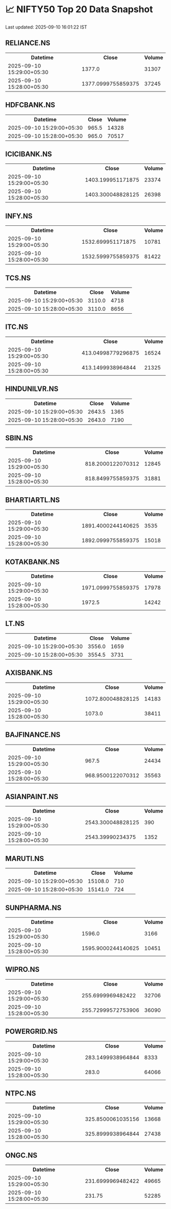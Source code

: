 # 📈 NIFTY50 Top 20 Data Snapshot

Last updated: 2025-09-10 16:01:22 IST

## RELIANCE.NS

<table>
  <tr><th>Datetime</th><th>Close</th><th>Volume</th></tr>
  <tr><td>2025-09-10 15:29:00+05:30</td><td>1377.0</td><td>31307</td></tr>
  <tr><td>2025-09-10 15:28:00+05:30</td><td>1377.0999755859375</td><td>37245</td></tr>
</table>

## HDFCBANK.NS

<table>
  <tr><th>Datetime</th><th>Close</th><th>Volume</th></tr>
  <tr><td>2025-09-10 15:29:00+05:30</td><td>965.5</td><td>14328</td></tr>
  <tr><td>2025-09-10 15:28:00+05:30</td><td>965.0</td><td>70517</td></tr>
</table>

## ICICIBANK.NS

<table>
  <tr><th>Datetime</th><th>Close</th><th>Volume</th></tr>
  <tr><td>2025-09-10 15:29:00+05:30</td><td>1403.199951171875</td><td>23374</td></tr>
  <tr><td>2025-09-10 15:28:00+05:30</td><td>1403.300048828125</td><td>26398</td></tr>
</table>

## INFY.NS

<table>
  <tr><th>Datetime</th><th>Close</th><th>Volume</th></tr>
  <tr><td>2025-09-10 15:29:00+05:30</td><td>1532.699951171875</td><td>10781</td></tr>
  <tr><td>2025-09-10 15:28:00+05:30</td><td>1532.5999755859375</td><td>81422</td></tr>
</table>

## TCS.NS

<table>
  <tr><th>Datetime</th><th>Close</th><th>Volume</th></tr>
  <tr><td>2025-09-10 15:29:00+05:30</td><td>3110.0</td><td>4718</td></tr>
  <tr><td>2025-09-10 15:28:00+05:30</td><td>3110.0</td><td>8656</td></tr>
</table>

## ITC.NS

<table>
  <tr><th>Datetime</th><th>Close</th><th>Volume</th></tr>
  <tr><td>2025-09-10 15:29:00+05:30</td><td>413.04998779296875</td><td>16524</td></tr>
  <tr><td>2025-09-10 15:28:00+05:30</td><td>413.1499938964844</td><td>21325</td></tr>
</table>

## HINDUNILVR.NS

<table>
  <tr><th>Datetime</th><th>Close</th><th>Volume</th></tr>
  <tr><td>2025-09-10 15:29:00+05:30</td><td>2643.5</td><td>1365</td></tr>
  <tr><td>2025-09-10 15:28:00+05:30</td><td>2643.0</td><td>7190</td></tr>
</table>

## SBIN.NS

<table>
  <tr><th>Datetime</th><th>Close</th><th>Volume</th></tr>
  <tr><td>2025-09-10 15:29:00+05:30</td><td>818.2000122070312</td><td>12845</td></tr>
  <tr><td>2025-09-10 15:28:00+05:30</td><td>818.8499755859375</td><td>31881</td></tr>
</table>

## BHARTIARTL.NS

<table>
  <tr><th>Datetime</th><th>Close</th><th>Volume</th></tr>
  <tr><td>2025-09-10 15:29:00+05:30</td><td>1891.4000244140625</td><td>3535</td></tr>
  <tr><td>2025-09-10 15:28:00+05:30</td><td>1892.0999755859375</td><td>15018</td></tr>
</table>

## KOTAKBANK.NS

<table>
  <tr><th>Datetime</th><th>Close</th><th>Volume</th></tr>
  <tr><td>2025-09-10 15:29:00+05:30</td><td>1971.0999755859375</td><td>17978</td></tr>
  <tr><td>2025-09-10 15:28:00+05:30</td><td>1972.5</td><td>14242</td></tr>
</table>

## LT.NS

<table>
  <tr><th>Datetime</th><th>Close</th><th>Volume</th></tr>
  <tr><td>2025-09-10 15:29:00+05:30</td><td>3556.0</td><td>1659</td></tr>
  <tr><td>2025-09-10 15:28:00+05:30</td><td>3554.5</td><td>3731</td></tr>
</table>

## AXISBANK.NS

<table>
  <tr><th>Datetime</th><th>Close</th><th>Volume</th></tr>
  <tr><td>2025-09-10 15:29:00+05:30</td><td>1072.800048828125</td><td>14183</td></tr>
  <tr><td>2025-09-10 15:28:00+05:30</td><td>1073.0</td><td>38411</td></tr>
</table>

## BAJFINANCE.NS

<table>
  <tr><th>Datetime</th><th>Close</th><th>Volume</th></tr>
  <tr><td>2025-09-10 15:29:00+05:30</td><td>967.5</td><td>24434</td></tr>
  <tr><td>2025-09-10 15:28:00+05:30</td><td>968.9500122070312</td><td>35563</td></tr>
</table>

## ASIANPAINT.NS

<table>
  <tr><th>Datetime</th><th>Close</th><th>Volume</th></tr>
  <tr><td>2025-09-10 15:29:00+05:30</td><td>2543.300048828125</td><td>390</td></tr>
  <tr><td>2025-09-10 15:28:00+05:30</td><td>2543.39990234375</td><td>1352</td></tr>
</table>

## MARUTI.NS

<table>
  <tr><th>Datetime</th><th>Close</th><th>Volume</th></tr>
  <tr><td>2025-09-10 15:29:00+05:30</td><td>15108.0</td><td>710</td></tr>
  <tr><td>2025-09-10 15:28:00+05:30</td><td>15141.0</td><td>724</td></tr>
</table>

## SUNPHARMA.NS

<table>
  <tr><th>Datetime</th><th>Close</th><th>Volume</th></tr>
  <tr><td>2025-09-10 15:29:00+05:30</td><td>1596.0</td><td>3166</td></tr>
  <tr><td>2025-09-10 15:28:00+05:30</td><td>1595.9000244140625</td><td>10451</td></tr>
</table>

## WIPRO.NS

<table>
  <tr><th>Datetime</th><th>Close</th><th>Volume</th></tr>
  <tr><td>2025-09-10 15:29:00+05:30</td><td>255.6999969482422</td><td>32706</td></tr>
  <tr><td>2025-09-10 15:28:00+05:30</td><td>255.72999572753906</td><td>36090</td></tr>
</table>

## POWERGRID.NS

<table>
  <tr><th>Datetime</th><th>Close</th><th>Volume</th></tr>
  <tr><td>2025-09-10 15:29:00+05:30</td><td>283.1499938964844</td><td>8333</td></tr>
  <tr><td>2025-09-10 15:28:00+05:30</td><td>283.0</td><td>64066</td></tr>
</table>

## NTPC.NS

<table>
  <tr><th>Datetime</th><th>Close</th><th>Volume</th></tr>
  <tr><td>2025-09-10 15:29:00+05:30</td><td>325.8500061035156</td><td>13668</td></tr>
  <tr><td>2025-09-10 15:28:00+05:30</td><td>325.8999938964844</td><td>27438</td></tr>
</table>

## ONGC.NS

<table>
  <tr><th>Datetime</th><th>Close</th><th>Volume</th></tr>
  <tr><td>2025-09-10 15:29:00+05:30</td><td>231.6999969482422</td><td>49665</td></tr>
  <tr><td>2025-09-10 15:28:00+05:30</td><td>231.75</td><td>52285</td></tr>
</table>

